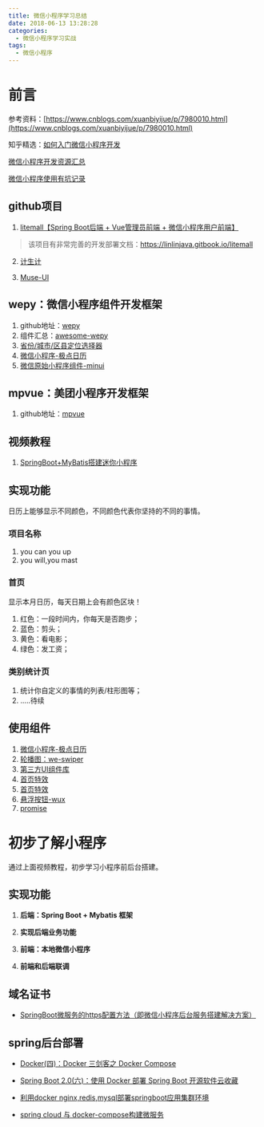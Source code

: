 ```yaml
---
title: 微信小程序学习总结
date: 2018-06-13 13:28:28
categories:
  - 微信小程序学习实战
tags:
  - 微信小程序
---
```


# 前言

参考资料：[https://www.cnblogs.com/xuanbiyijue/p/7980010.html](https://www.cnblogs.com/xuanbiyijue/p/7980010.html)  

知乎精选：[如何入门微信小程序开发](https://www.zhihu.com/question/50907897)  

[微信小程序开发资源汇总](https://github.com/justjavac/awesome-wechat-weapp)  

[微信小程序使用有坑记录](https://github.com/senola/wechat-app-issues)

## github项目  

1. [litemall【Spring Boot后端 + Vue管理员前端 + 微信小程序用户前端】](https://github.com/linlinjava/litemall)   
> 该项目有非常完善的开发部署文档：<https://linlinjava.gitbook.io/litemall>    

2. [计生计](https://github.com/ximolang/mp-jishengji)  

3. [Muse-UI](https://muse-ui.org/#/zh-CN/button)  

## wepy：微信小程序组件开发框架  

1. github地址：[wepy](https://github.com/Tencent/wepy)  
2. 组件汇总：[awesome-wepy](https://github.com/aben1188/awesome-wepy)  
3. [省份/城市/区县定位选择器](https://gitee.com/qfr_bz/citySelector)  
4. [微信小程序-极点日历](https://github.com/czcaiwj/calendar)  
5. [微信原始小程序组件-minui](https://github.com/meili/minui)  

## mpvue：美团小程序开发框架  

1. github地址：[mpvue](https://github.com/Meituan-Dianping/mpvue)

## 视频教程  

1. [SpringBoot+MyBatis搭建迷你小程序](https://www.imooc.com/learn/945)  

## 实现功能  

日历上能够显示不同颜色，不同颜色代表你坚持的不同的事情。 
### 项目名称  
1. you can you up
2. you will,you mast


### 首页

显示本月日历，每天日期上会有颜色区块！  

1. 红色：一段时间内，你每天是否跑步；  
2. 蓝色：剪头；  
3. 黄色：看电影；  
4. 绿色：发工资；

### 类别统计页  

1. 统计你自定义的事情的列表/柱形图等；  
2. .....待续  

## 使用组件  

1. [微信小程序-极点日历](https://github.com/czcaiwj/calendar)  
2. [轮播图：we-swiper](https://github.com/we-plugin/we-swiper)  
3. [第三方UI组件库](https://github.com/TalkingData/iview-weapp)  
4. [首页特效](http://www.wxapp-union.com/forum.php?mod=viewthread&tid=4628) 
5. [首页特效](https://github.com/qindiandadudu/TianguoguoXiaopu)
6. [悬浮按钮-wux](https://github.com/skyvow/wux)  
7. [promise](https://github.com/bigmeow/minapp-api-promise)
# 初步了解小程序  

通过上面视频教程，初步学习小程序前后台搭建。  

## 实现功能    

1. **后端：Spring Boot + Mybatis 框架**  

2. **实现后端业务功能**  

3. **前端：本地微信小程序**  

4. **前端和后端联调**  

## 域名证书  

* [SpringBoot微服务的https配置方法（即微信小程序后台服务搭建解决方案）](https://blog.csdn.net/Colton_Null/article/details/78266810)  

## spring后台部署  

* [Docker(四)：Docker 三剑客之 Docker Compose](http://www.ityouknow.com/docker/2018/03/22/docker-compose.html)  
* [Spring Boot 2.0(六)：使用 Docker 部署 Spring Boot 开源软件云收藏](http://www.ityouknow.com/springboot/2018/04/02/docker-favorites.html)  
* [利用docker nginx,redis,mysql部署springboot应用集群环境](https://blog.csdn.net/jzd1997/article/details/79315919)

* [spring cloud 与 docker-compose构建微服务](https://blog.csdn.net/u012734441/article/details/77832797)
 
